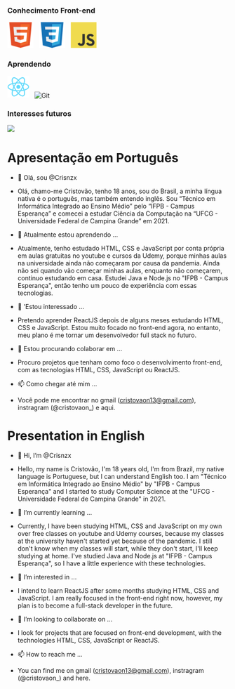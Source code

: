 ### Conhecimento Front-end
<img src="https://raw.githubusercontent.com/devicons/devicon/master/icons/html5/html5-original.svg" alt="HTML" width="60"> &nbsp;
<img src="https://raw.githubusercontent.com/devicons/devicon/master/icons/css3/css3-original.svg" alt="CSS" width="60"> &nbsp;
<img src="https://raw.githubusercontent.com/devicons/devicon/master/icons/javascript/javascript-original.svg" alt="JavaScript" width="60"> &nbsp;

### Aprendendo
<img src="https://raw.githubusercontent.com/devicons/devicon/master/icons/react/react-original.svg" width="50"> &nbsp;
<img src="https://upload.wikimedia.org/wikipedia/commons/thumb/3/3f/Git_icon.svg/97px-Git_icon.svg.png" alt="Git" width="60"> &nbsp;

### Interesses futuros
<img src="https://cdn.iconscout.com/icon/free/png-512/node-js-1-1174935.png" width="50"> &nbsp;

# Apresentação em Português

- 👋 Olá, sou @Crisnzx

- Olá, chamo-me Cristovão, tenho 18 anos, sou do Brasil, a minha língua nativa é o português, mas também entendo inglês. Sou “Técnico em Informática Integrado ao Ensino Médio” pelo “IFPB - Campus Esperança” e comecei a estudar Ciência da Computação na “UFCG - Universidade Federal de Campina Grande” em 2021.

- 🌱 Atualmente estou aprendendo ...

- Atualmente, tenho estudado HTML, CSS e JavaScript por conta própria em aulas gratuitas no youtube e cursos da Udemy, porque minhas aulas na universidade ainda não começaram por causa da pandemia. Ainda não sei quando vão começar minhas aulas, enquanto não começarem, continuo estudando em casa. Estudei Java e Node.js no "IFPB - Campus Esperança", então tenho um pouco de experiência com essas tecnologias.

- 👀 'Estou interessado ...

- Pretendo aprender ReactJS depois de alguns meses estudando HTML, CSS e JavaScript. Estou muito focado no front-end agora, no entanto, meu plano é me tornar um desenvolvedor full stack no futuro.

- 💞️ Estou procurando colaborar em ...

- Procuro projetos que tenham como foco o desenvolvimento front-end, com as tecnologias HTML, CSS, JavaScript ou ReactJS.

- 📫 Como chegar até mim ...

- Você pode me encontrar no gmail (cristovaon13@gmail.com), instragram (@cristovaon_) e aqui.


# Presentation in English
- 👋 Hi, I’m @Crisnzx 
- Hello, my name is Cristovão,  I'm 18 years old, I'm from Brazil, my native language is Portuguese, but I can understand English too. I am "Técnico em Informática Integrado ao Ensino Médio" by "IFPB - Campus Esperança" and I started to study Computer Science at the "UFCG - Universidade Federal de Campina Grande" in 2021.

- 🌱 I’m currently learning ...
- Currently, I have been studying HTML, CSS and JavaScript on my own over free classes on youtube and Udemy courses, because my classes at the university haven't started yet because of the pandemic. I still don't know when my classes will start, while they don't start, I'll keep studying at home. I've studied Java and Node.js at "IFPB - Campus Esperança", so I have a little experience with these technologies.

- 👀 I’m interested in ...
- I intend to learn ReactJS after some months studying HTML, CSS and JavaScript. I am really focused in the front-end right now, however, my plan is to become a full-stack developer in the future.

- 💞️ I’m looking to collaborate on ...
- I look for projects that are focused on front-end development, with the technologies HTML, CSS, JavaScript or ReactJS.

- 📫 How to reach me ...
- You can find me on gmail (cristovaon13@gmail.com), instragram (@cristovaon_) and here.
<!---
Crisnzx/Crisnzx is a ✨ special ✨ repository because its `README.md` (this file) appears on your GitHub profile.
You can click the Preview link to take a look at your changes.
--->

